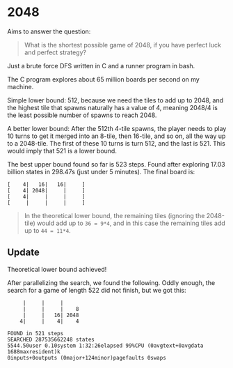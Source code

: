 # 2048

Aims to answer the question:

> What is the shortest possible game of 2048, if you have perfect luck and
> perfect strategy?

Just a brute force DFS written in C and a runner program in bash.

The C program explores about 65 million boards per second on my machine.

Simple lower bound: 512, because we need the tiles to add up to 2048, and the
highest tile that spawns naturally has a value of 4, meaning 2048/4 is the least
possible number of spawns to reach 2048.

A better lower bound: After the 512th 4-tile spawns, the player needs to play 10
turns to get it merged into an 8-tile, then 16-tile, and so on, all the way up
to a 2048-tile. The first of these 10 turns is turn 512, and the last is 521.
This would imply that 521 is a lower bound.

The best upper bound found so far is 523 steps. Found after exploring 17.03
billion states in 298.47s (just under 5 minutes). The final board is:

```
[    4|   16|   16|     ]
[    4| 2048|     |     ]
[    4|     |     |     ]
[     |     |     |     ]
```

> In the theoretical lower bound, the remaining tiles (ignoring the 2048-tile)
> would add up to `36 = 9*4`, and in this case the remaining tiles add up to
> `44 = 11*4`.

## Update

Theoretical lower bound achieved!

After parallelizing the search, we found the following. Oddly enough, the search
for a game of length 522 did not finish, but we got this:

```
     |     |     |
     |     |     |    8
     |     |   16| 2048
    4|     |    4|    4

FOUND in 521 steps
SEARCHED 287535662248 states
5544.50user 0.10system 1:32:26elapsed 99%CPU (0avgtext+0avgdata 1688maxresident)k
0inputs+0outputs (0major+124minor)pagefaults 0swaps
```
